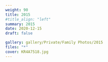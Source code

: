 ```yaml
---
weight: 90
title: 2015
#title_align: "left"
summary: 2015
date: 2020-12-15
draft: false

gallery: gallery/Private/Family Photos/2015
files: "*"
cover: KR4A7518.jpg
---
```

